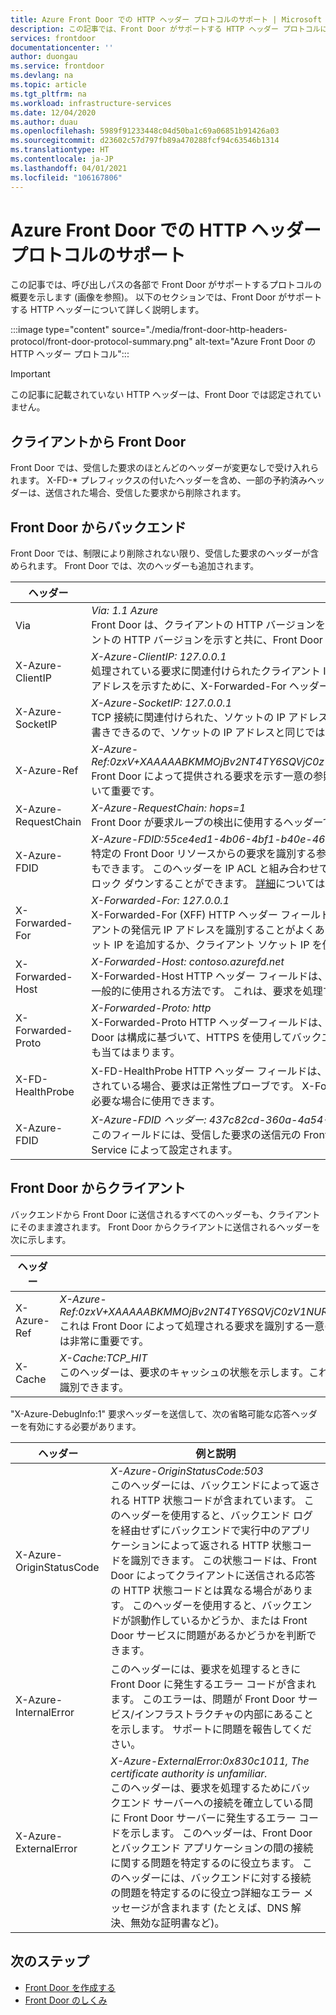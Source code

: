 ```yaml
---
title: Azure Front Door での HTTP ヘッダー プロトコルのサポート | Microsoft Docs
description: この記事では、Front Door がサポートする HTTP ヘッダー プロトコルについて説明します。
services: frontdoor
documentationcenter: ''
author: duongau
ms.service: frontdoor
ms.devlang: na
ms.topic: article
ms.tgt_pltfrm: na
ms.workload: infrastructure-services
ms.date: 12/04/2020
ms.author: duau
ms.openlocfilehash: 5989f91233448c04d50ba1c69a06851b91426a03
ms.sourcegitcommit: d23602c57d797fb89a470288fcf94c63546b1314
ms.translationtype: HT
ms.contentlocale: ja-JP
ms.lasthandoff: 04/01/2021
ms.locfileid: "106167806"
---
```

# <a name="protocol-support-for-http-headers-in-azure-front-door"></a>Azure Front Door での HTTP ヘッダー プロトコルのサポート
この記事では、呼び出しパスの各部で Front Door がサポートするプロトコルの概要を示します (画像を参照)。 以下のセクションでは、Front Door がサポートする HTTP ヘッダーについて詳しく説明します。

:::image type="content" source="./media/front-door-http-headers-protocol/front-door-protocol-summary.png" alt-text="Azure Front Door の HTTP ヘッダー プロトコル":::

>[!IMPORTANT]
>この記事に記載されていない HTTP ヘッダーは、Front Door では認定されていません。

## <a name="client-to-front-door"></a>クライアントから Front Door
Front Door では、受信した要求のほとんどのヘッダーが変更なしで受け入れられます。 X-FD-* プレフィックスの付いたヘッダーを含め、一部の予約済みヘッダーは、送信された場合、受信した要求から削除されます。

## <a name="front-door-to-backend"></a>Front Door からバックエンド

Front Door では、制限により削除されない限り、受信した要求のヘッダーが含められます。 Front Door では、次のヘッダーも追加されます。

| ヘッダー  | 例と説明 |
| ------------- | ------------- |
| Via |  *Via: 1.1 Azure* </br> Front Door は、クライアントの HTTP バージョンを追加し、その後ろに、Via ヘッダーの値として *Azure* を付けます。 このヘッダーは、クライアントの HTTP バージョンを示すと共に、Front Door がクライアントとバックエンドの間での要求の中間受信者となったことを示します。  |
| X-Azure-ClientIP | *X-Azure-ClientIP: 127.0.0.1* </br> 処理されている要求に関連付けられたクライアント IP アドレスを表します。 たとえば、プロキシから送信される要求では、最初の呼び出し元の IP アドレスを示すために、X-Forwarded-For ヘッダーが追加されることがあります。 |
| X-Azure-SocketIP |  *X-Azure-SocketIP: 127.0.0.1* </br> TCP 接続に関連付けられた、ソケットの IP アドレス (現在の要求の送信元) を表します。 要求のクライアント IP アドレスは、ユーザーが任意に上書きできるので、ソケットの IP アドレスと同じではない場合もあります。|
| X-Azure-Ref | *X-Azure-Ref:0zxV+XAAAAABKMMOjBv2NT4TY6SQVjC0zV1NURURHRTA2MTkANDM3YzgyY2QtMzYwYS00YTU0LTk0YzMtNWZmNzA3NjQ3Nzgz* </br> Front Door によって提供される要求を示す一意の参照文字列です。 これは、アクセス ログの検索に使用されるため、トラブルシューティングにおいて重要です。|
| X-Azure-RequestChain | *X-Azure-RequestChain: hops=1* </br> Front Door が要求ループの検出に使用するヘッダーであり、ユーザーはそれに対する依存関係を取得することはできません。 |
| X-Azure-FDID | *X-Azure-FDID:55ce4ed1-4b06-4bf1-b40e-4638452104da* <br/> 特定の Front Door リソースからの要求を識別する参照文字列です。 この値は、Azure portal で確認することも、管理 API を使用して取得することもできます。 このヘッダーを IP ACL と組み合わせて使用して、特定の Front Door リソースからの要求のみを受け入れるようにエンドポイントをロック ダウンすることができます。 [詳細](front-door-faq.yml#how-do-i-lock-down-the-access-to-my-backend-to-only-azure-front-door-)については、FAQ を参照してください。 |
| X-Forwarded-For | *X-Forwarded-For: 127.0.0.1* </br> X-Forwarded-For (XFF) HTTP ヘッダー フィールドは、HTTP プロキシまたはロード バランサーを経由して Web サーバーに接続しているクライアントの発信元 IP アドレスを識別することがよくあります。 既存の XFF ヘッダーがあった場合、Front Door はそのヘッダーにクライアント ソケット IP を追加するか、クライアント ソケット IP を使用した XFF ヘッダーを追加します。 |
| X-Forwarded-Host | *X-Forwarded-Host: contoso.azurefd.net* </br> X-Forwarded-Host HTTP ヘッダー フィールドは、Host HTTP 要求ヘッダー内でクライアントによって要求された元のホストを識別するために一般的に使用される方法です。 これは、要求を処理するバックエンド サーバーによって Front Door からのホスト名が異なる場合があるからです。 |
| X-Forwarded-Proto | *X-Forwarded-Proto: http* </br> X-Forwarded-Proto HTTP ヘッダーフィールドは、HTTP 要求の発信元のプロトコルを識別するために使用されることがよくあります。 Front Door は構成に基づいて、HTTPS を使用してバックエンドと通信する場合があります。 これは、リバース プロキシへの要求が HTTP である場合でも当てはまります。 |
| X-FD-HealthProbe | X-FD-HealthProbe HTTP ヘッダー フィールドは、Front Door からの正常性プローブを識別するために使用されます。 このヘッダーが 1 に設定されている場合、要求は正常性プローブです。 X-Forwarded-Host ヘッダー フィールドを使用して、特定の Front Door からの厳密なアクセスが必要な場合に使用できます。 |
| X-Azure-FDID | *X-Azure-FDID ヘッダー: 437c82cd-360a-4a54-94c3-5ff707647783* </br> このフィールドには、受信した要求の送信元の Front Door を特定できる frontdoorID が含まれています。 このフィールドは、Azure Front Door Service によって設定されます。 | 

## <a name="front-door-to-client"></a>Front Door からクライアント

バックエンドから Front Door に送信されるすべてのヘッダーも、クライアントにそのまま渡されます。 Front Door からクライアントに送信されるヘッダーを次に示します。

| ヘッダー  | 例と説明 |
| ------------- | ------------- |
| X-Azure-Ref |  *X-Azure-Ref:0zxV+XAAAAABKMMOjBv2NT4TY6SQVjC0zV1NURURHRTA2MTkANDM3YzgyY2QtMzYwYS00YTU0LTk0YzMtNWZmNzA3NjQ3Nzgz* </br> これは Front Door によって処理される要求を識別する一意の参照文字列です。アクセス ログの検索に使用されるため、トラブルシューティングには非常に重要です。|
| X-Cache | *X-Cache:TCP_HIT* </br> このヘッダーは、要求のキャッシュの状態を示します。これにより、応答のコンテンツが Front Door のキャッシュから提供されているかどうかを識別できます。 |

"X-Azure-DebugInfo:1" 要求ヘッダーを送信して、次の省略可能な応答ヘッダーを有効にする必要があります。

| ヘッダー  | 例と説明 |
| ------------- | ------------- |
| X-Azure-OriginStatusCode |  *X-Azure-OriginStatusCode:503* </br> このヘッダーには、バックエンドによって返される HTTP 状態コードが含まれています。 このヘッダーを使用すると、バックエンド ログを経由せずにバックエンドで実行中のアプリケーションによって返される HTTP 状態コードを識別できます。 この状態コードは、Front Door によってクライアントに送信される応答の HTTP 状態コードとは異なる場合があります。 このヘッダーを使用すると、バックエンドが誤動作しているかどうか、または Front Door サービスに問題があるかどうかを判断できます。 |
| X-Azure-InternalError | このヘッダーには、要求を処理するときに Front Door に発生するエラー コードが含まれます。 このエラーは、問題が Front Door サービス/インフラストラクチャの内部にあることを示します。 サポートに問題を報告してください。  |
| X-Azure-ExternalError | *X-Azure-ExternalError:0x830c1011, The certificate authority is unfamiliar.* </br> このヘッダーは、要求を処理するためにバックエンド サーバーへの接続を確立している間に Front Door サーバーに発生するエラー コードを示します。 このヘッダーは、Front Door とバックエンド アプリケーションの間の接続に関する問題を特定するのに役立ちます。 このヘッダーには、バックエンドに対する接続の問題を特定するのに役立つ詳細なエラー メッセージが含まれます (たとえば、DNS 解決、無効な証明書など)。 |

## <a name="next-steps"></a>次のステップ

- [Front Door を作成する](quickstart-create-front-door.md)
- [Front Door のしくみ](front-door-routing-architecture.md)

